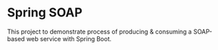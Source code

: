 # Spring SOAP

This project to demonstrate process of producing & consuming a SOAP-based web service with Spring Boot.
